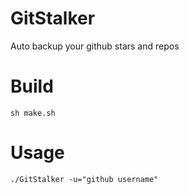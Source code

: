 # GitStalker
Auto backup your github stars and repos

# Build
```
sh make.sh
```
# Usage 
```
./GitStalker -u="github username"
```

